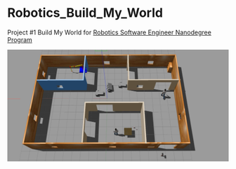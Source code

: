 # Robotics_Build_My_World
Project #1 Build My World for [Robotics Software Engineer Nanodegree Program](https://www.udacity.com/course/robotics-software-engineer--nd209)

![My World](my_world_screenshot.JPG)


